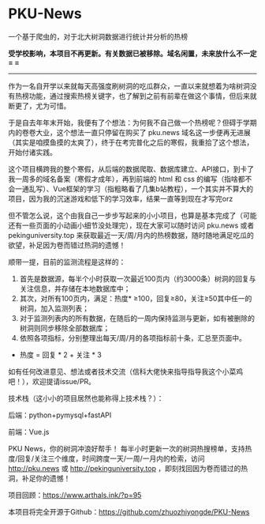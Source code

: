 # PKU-News
一个基于爬虫的，对于北大树洞数据进行统计并分析的热榜

**受学校影响，本项目不再更新。有关数据已被移除。域名闲置，未来放什么不一定= =**

***

作为一名自开学以来就每天高强度刷树洞的吃瓜群众，一直以来就想着为啥树洞没有热榜功能，通过搜索热榜关键字，也了解到之前有前辈在做这个事情，但后来就断更了，尤为可惜。

于是自去年年末开始，我便有了个想法：为何我不自己做一个热榜呢？但碍于学期内的卷卷大业，这个想法一直只停留在购买了 pku.news 域名这一步便再无进展（其实是咱摸鱼摸的太爽了），终于在考完普化之后的寒假，我重拾了这个想法，开始付诸实践。

这个项目横跨我的整个寒假，从后端的数据爬取、数据库建立、API接口，到卡了我一周多的域名备案（寒假才成年），再到前端的 html 和 css 的编写（指啥都不会一通乱写）、Vue框架的学习（指粗略看了几集b站教程），一个其实并不算大的项目，因为我的沉迷游戏和低下的学习效率，结果一直等到现在才写完orz

但不管怎么说，这个由我自己一步步写起来的小小项目，也算是基本完成了（可能还有一些页面的小动画小细节没处理完），现在大家可以随时访问 pku.news 或者 pekinguniversity.top 来获取最近一天/周/月内的热榜数据，随时随地满足吃瓜的欲望，补足因为卷而错过热洞的遗憾！

顺带一提，目前的监测流程是这样的：
1. 首先是数据源，每半个小时获取一次最近100页内（约3000条）树洞的回复与关注信息，并存储在本地数据库中；
2. 其次，对所有100页内，满足：热度* ≥100，回复≥80，关注≥50其中任一的树洞，加入监测列表；
3. 对于监测列表内的所有数据，在随后的一周内保持监测与更新，如有被删除的树洞则同步移除全部数据库；
4. 依照各项指标，分别整理出每天/周/月的各项指标前十条，汇总至页面中。
* 热度 = 回复 * 2 + 关注 * 3

如有任何改进意见、想法或者技术交流（信科大佬快来指导指导我这个小菜鸡吧！），欢迎提请issue/PR。


技术栈（这小小的项目居然也能称得上技术栈？）：

后端：python+pymysql+fastAPI

前端：Vue.js

PKU News，你的树洞冲浪好帮手！
每半小时更新一次的树洞热搜榜单，支持热度/回复/关注三个维度，时间跨度一天/一周/一月内的检索，访问 http://pku.news 或 http://pekinguniversity.top ，即刻找回因为卷而错过的热洞，补足你的遗憾！

项目回顾：https://www.arthals.ink/?p=95

本项目将完全开源于Github：https://github.com/zhuozhiyongde/PKU-News
